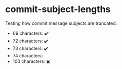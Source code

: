 # commit-subject-lengths
Testing how commit message subjects are truncated.

- 69 characters: ✔️
- 72 characters: ✔️
- 73 characters: ✔️
- 74 characters:
- 100 characters: ✖️

